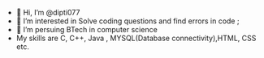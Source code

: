 - 👋 Hi, I’m @dipti077
- 👀 I’m interested in Solve coding questions and find errors in code ;
- 🌱 I’m persuing BTech in computer science
-  My skills are C, C++, Java , MYSQL(Database connectivity),HTML, CSS etc.



<!---
dipti077/dipti077 is a ✨ special ✨ repository because its `README.md` (this file) appears on your GitHub profile.
You can click the Preview link to take a look at your changes.
--->
